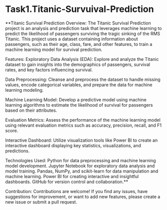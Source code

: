 # Task1.Titanic-Survuival-Prediction

**Titanic Survival Prediction
Overview:
The Titanic Survival Prediction project is an analysis and prediction task that leverages machine learning to predict the likelihood of passengers surviving the tragic sinking of the RMS Titanic. This project uses a dataset containing information about passengers, such as their age, class, fare, and other features, to train a machine learning model for survival prediction.

Features:
Exploratory Data Analysis (EDA): Explore and analyze the Titanic dataset to gain insights into the demographics of passengers, survival rates, and key factors influencing survival.

Data Preprocessing: Cleanse and preprocess the dataset to handle missing values, encode categorical variables, and prepare the data for machine learning modeling.

Machine Learning Model: Develop a predictive model using machine learning algorithms to estimate the likelihood of survival for passengers based on their attributes.

Evaluation Metrics: Assess the performance of the machine learning model using relevant evaluation metrics such as accuracy, precision, recall, and F1 score.

Interactive Dashboard: Utilize visualization tools like Power BI to create an interactive dashboard displaying key statistics, visualizations, and predictions.

Technologies Used:
Python for data preprocessing and machine learning model development.
Jupyter Notebook for exploratory data analysis and model training.
Pandas, NumPy, and scikit-learn for data manipulation and machine learning.
Power BI for creating interactive and insightful dashboards.
GitHub for version control and collaboration.**


Contribution:
Contributions are welcome! If you find any issues, have suggestions for improvement, or want to add new features, please create a new issue or submit a pull request.
